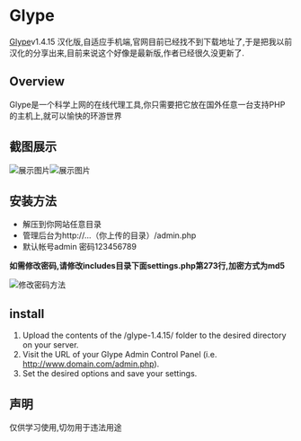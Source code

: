 # Glype

 [Glype](http://www.glype.com/)v1.4.15 汉化版,自适应手机端,官网目前已经找不到下载地址了,于是把我以前汉化的分享出来,目前来说这个好像是最新版,作者已经很久没更新了.

## Overview

Glype是一个科学上网的在线代理工具,你只需要把它放在国外任意一台支持PHP的主机上,就可以愉快的环游世界

## 截图展示

![展示图片](https://github.com/zyc10758/glype-hans/blob/master/images/3.jpg?raw=true)![展示图片](https://github.com/zyc10758/glype-hans/blob/master/images/1.jpg?raw=true)

## 安装方法

- 解压到你网站任意目录
- 管理后台为http://…（你上传的目录）/admin.php 
- 默认帐号admin 密码123456789

**如需修改密码,请修改includes目录下面settings.php第273行,加密方式为md5**

![修改密码方法](https://raw.githubusercontent.com/zyc10758/glype-hans/master/images/44.jpg)

## install

  1. Upload the contents of the /glype-1.4.15/ folder to the desired directory on your server.
  2. Visit the URL of your Glype Admin Control Panel (i.e. http://www.domain.com/admin.php).
  3. Set the desired options and save your settings.

## 声明

仅供学习使用,切勿用于违法用途
